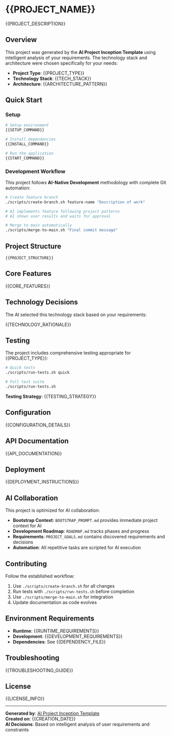# {{PROJECT_NAME}}

{{PROJECT_DESCRIPTION}}

## Overview

This project was generated by the **AI Project Inception Template** using intelligent analysis of your requirements. The technology stack and architecture were chosen specifically for your needs:

- **Project Type**: {{PROJECT_TYPE}}
- **Technology Stack**: {{TECH_STACK}}
- **Architecture**: {{ARCHITECTURE_PATTERN}}

## Quick Start

### Setup

```bash
# Setup environment
{{SETUP_COMMAND}}

# Install dependencies
{{INSTALL_COMMAND}}

# Run the application
{{START_COMMAND}}
```

### Development Workflow

This project follows **AI-Native Development** methodology with complete Git automation:

```bash
# Create feature branch
./scripts/create-branch.sh feature-name "Description of work"

# AI implements feature following project patterns
# AI shows user results and waits for approval

# Merge to main automatically
./scripts/merge-to-main.sh "Final commit message"
```

## Project Structure

```
{{PROJECT_STRUCTURE}}
```

## Core Features

{{CORE_FEATURES}}

## Technology Decisions

The AI selected this technology stack based on your requirements:

{{TECHNOLOGY_RATIONALE}}

## Testing

The project includes comprehensive testing appropriate for {{PROJECT_TYPE}}:

```bash
# Quick tests
./scripts/run-tests.sh quick

# Full test suite
./scripts/run-tests.sh
```

**Testing Strategy**: {{TESTING_STRATEGY}}

## Configuration

{{CONFIGURATION_DETAILS}}

## API Documentation

{{API_DOCUMENTATION}}

## Deployment

{{DEPLOYMENT_INSTRUCTIONS}}

## AI Collaboration

This project is optimized for AI collaboration:

- **Bootstrap Context**: `BOOTSTRAP_PROMPT.md` provides immediate project context for AI
- **Development Roadmap**: `ROADMAP.md` tracks phases and progress
- **Requirements**: `PROJECT_GOALS.md` contains discovered requirements and decisions
- **Automation**: All repetitive tasks are scripted for AI execution

## Contributing

Follow the established workflow:

1. Use `./scripts/create-branch.sh` for all changes
2. Run tests with `./scripts/run-tests.sh` before completion
3. Use `./scripts/merge-to-main.sh` for integration
4. Update documentation as code evolves

## Environment Requirements

- **Runtime**: {{RUNTIME_REQUIREMENTS}}
- **Development**: {{DEVELOPMENT_REQUIREMENTS}}
- **Dependencies**: See {{DEPENDENCY_FILE}}

## Troubleshooting

{{TROUBLESHOOTING_GUIDE}}

## License

{{LICENSE_INFO}}

---

**Generated by**: [AI Project Inception Template](https://github.com/YOUR-USERNAME/ai-project-inception-template)  
**Created on**: {{CREATION_DATE}}  
**AI Decisions**: Based on intelligent analysis of user requirements and constraints
